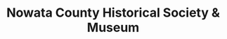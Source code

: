 ---
layout: repo
title: "Nowata County Historical Society & Museum"
id: 24997
permalink: repos/24997/
---